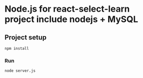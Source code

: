 # Node.js for react-select-learn project include nodejs + MySQL
 
## Project setup
```
npm install
```

### Run
```
node server.js
```
